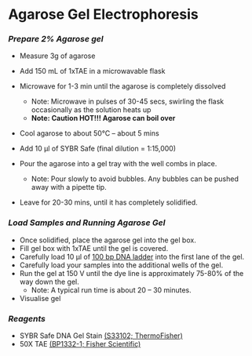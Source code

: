 # Agarose Gel Electrophoresis  
  
### *__Prepare 2% Agarose gel__*  

* Measure 3g of agarose
* Add 150 mL of 1xTAE in a microwavable flask
* Microwave for 1-3 min until the agarose is completely dissolved 
    * Note: Microwave in pulses of 30-45 secs, swirling the flask occasionally as the solution heats up
	* **Note: Caution HOT!!! Agarose can boil over**
* Cool agarose to about 50°C – about 5 mins  

* Add 10 µl of  SYBR Safe (final dilution = 1:15,000)
* Pour the agarose into a gel tray with the well combs in place.
	* Note: Pour slowly to avoid bubbles. Any bubbles can be pushed away with a pipette tip.
* Leave for 20-30 mins, until it has completely solidified.  
  
  
### *__Load Samples and Running Agarose Gel__*  

* Once solidified, place the agarose gel into the gel box.
* Fill gel box with 1xTAE until the gel is covered.
* Carefully load 10 µl of [100 bp DNA ladder](/protocols/dna-ladder-100bp/) into the first lane of the gel.
* Carefully load your samples into the additional wells of the gel.
* Run the gel at 150 V until the dye line is approximately 75-80% of the way down the gel.
	* Note: A typical run time is about 20 – 30 minutes.
* Visualise gel

### *__Reagents__*  

* SYBR Safe DNA Gel Stain [(S33102; ThermoFisher)](https://www.thermofisher.com/ng/en/home/life-science/dna-rna-purification-analysis/nucleic-acid-gel-electrophoresis/dna-stains/sybr-safe.html)  
* 50X TAE [(BP1332-1; Fisher Scientific)](https://www.fishersci.com/shop/products/tris-acetate-edta-50x-solution-electrophoresis-fisher-bioreagents-4/p-29081)  